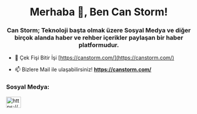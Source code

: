 <h1 align="center">Merhaba 👋, Ben Can Storm!</h1>
<h3 align="center">Can Storm; Teknoloji başta olmak üzere Sosyal Medya ve diğer birçok alanda haber ve rehber içerikler paylaşan bir haber platformudur.</h3>

- 🔭 Çek Fişi Bitir İşi [https://canstorm.com/](https://canstorm.com/)

- 📫 Bizlere Mail ile ulaşabilirsiniz! **https://canstorm.com/**

<h3 align="left">Sosyal Medya:</h3>
<p align="left">
<a href="https://canstorm.com/" target="blank"><img align="center" src="https://raw.githubusercontent.com/rahuldkjain/github-profile-readme-generator/master/src/images/icons/Social/twitter.svg" alt="https://canstorm.com/" height="30" width="40" /></a>
</p>
